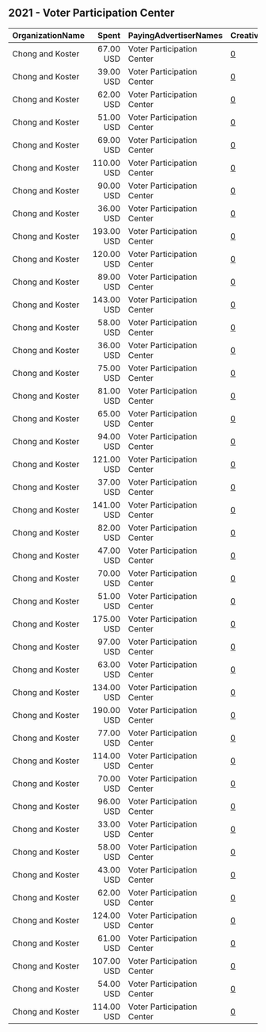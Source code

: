 ## 2021 - Voter Participation Center 
|OrganizationName|Spent|PayingAdvertiserNames|CreativeUrls|Impressions|Genders|AgeBrackets|CountryCodes|BillingAddresses|CandidateBallotInformation|
|:---|---:|:---|:---|---:|:---|:---|:---|:---|:---|
|Chong and Koster|67.00 USD|Voter Participation Center|[0](https://www.snap.com/political-ads/asset/13aa1f9330b20d63a869718b51d86380ca4f1da6e2723598a706792cad4cc53a?mediaType=png)|7,927||18-45|united states|"1707 L St NW Suite 950,Washington,20036,US"||
|Chong and Koster|39.00 USD|Voter Participation Center|[0](https://www.snap.com/political-ads/asset/83e860b74e7a6a164e02030ee8671f5712eb936d54c99756ff6e79b2e8cc5bd2?mediaType=jpg)|2,735||18+|united states|"1707 L St NW Suite 950,Washington,20036,US"||
|Chong and Koster|62.00 USD|Voter Participation Center|[0](https://www.snap.com/political-ads/asset/451701afd3d3320c3c910a8bcb95bb13865f75abccb5dd9e9de693861469c225?mediaType=png)|10,252||18-45|united states|"1707 L St NW Suite 950,Washington,20036,US"||
|Chong and Koster|51.00 USD|Voter Participation Center|[0](https://www.snap.com/political-ads/asset/c28aadc2601e3b8b907d78d7843e44688c71335a923f9144a6f17e68f9e32f96?mediaType=png)|6,000||18-45|united states|"1707 L St NW Suite 950,Washington,20036,US"||
|Chong and Koster|69.00 USD|Voter Participation Center|[0](https://www.snap.com/political-ads/asset/3d69391e677dd4598943c4abfef041c9ade6d127070c6ad1d7690c481658d4b2?mediaType=jpg)|4,574||18+|united states|"1707 L St NW Suite 950,Washington,20036,US"||
|Chong and Koster|110.00 USD|Voter Participation Center|[0](https://www.snap.com/political-ads/asset/2b6e5c51667ea903f51bf8622505916e0864eaa70b93c0bff6b72cc626dc6c84?mediaType=png)|14,444||18-45|united states|"1707 L St NW Suite 950,Washington,20036,US"||
|Chong and Koster|90.00 USD|Voter Participation Center|[0](https://www.snap.com/political-ads/asset/32058a97c04b6357faec685e6080863a4a97834891eaeedb0bda86bf7743c327?mediaType=mp4)|15,065||18-45|united states|"1707 L St NW Suite 950,Washington,20036,US"||
|Chong and Koster|36.00 USD|Voter Participation Center|[0](https://www.snap.com/political-ads/asset/490a0cfc904a66c0add526d63737e8b22ad1d43710e9c0f5d366710adbc9c215?mediaType=jpg)|2,194||18+|united states|"1707 L St NW Suite 950,Washington,20036,US"||
|Chong and Koster|193.00 USD|Voter Participation Center|[0](https://www.snap.com/political-ads/asset/13aa1f9330b20d63a869718b51d86380ca4f1da6e2723598a706792cad4cc53a?mediaType=png)|22,799||18-45|united states|"1707 L St NW Suite 950,Washington,20036,US"||
|Chong and Koster|120.00 USD|Voter Participation Center|[0](https://www.snap.com/political-ads/asset/c8d7972a3bb1a771834f64f64aaf2a84d51bfcc047064ddc5222cbd338f65a63?mediaType=mp4)|23,333||18-45|united states|"1707 L St NW Suite 950,Washington,20036,US"||
|Chong and Koster|89.00 USD|Voter Participation Center|[0](https://www.snap.com/political-ads/asset/c28aadc2601e3b8b907d78d7843e44688c71335a923f9144a6f17e68f9e32f96?mediaType=png)|12,581||18-45|united states|"1707 L St NW Suite 950,Washington,20036,US"||
|Chong and Koster|143.00 USD|Voter Participation Center|[0](https://www.snap.com/political-ads/asset/13aa1f9330b20d63a869718b51d86380ca4f1da6e2723598a706792cad4cc53a?mediaType=png)|20,505||18-45|united states|"1707 L St NW Suite 950,Washington,20036,US"||
|Chong and Koster|58.00 USD|Voter Participation Center|[0](https://www.snap.com/political-ads/asset/451701afd3d3320c3c910a8bcb95bb13865f75abccb5dd9e9de693861469c225?mediaType=png)|7,315||18-45|united states|"1707 L St NW Suite 950,Washington,20036,US"||
|Chong and Koster|36.00 USD|Voter Participation Center|[0](https://www.snap.com/political-ads/asset/6c38268d85fa7f073873003486d7c9abe7e091b9292ec32ce3ff45725fd87ae9?mediaType=jpg)|1,954||18+|united states|"1707 L St NW Suite 950,Washington,20036,US"||
|Chong and Koster|75.00 USD|Voter Participation Center|[0](https://www.snap.com/political-ads/asset/7a4f769f5a4f0ea911f80ddc53868eec98b70edb9dcc49e02d64ea747b46aa9f?mediaType=png)|9,225||18-45|united states|"1707 L St NW Suite 950,Washington,20036,US"||
|Chong and Koster|81.00 USD|Voter Participation Center|[0](https://www.snap.com/political-ads/asset/725a182dc408a547a2f70bbbd3ec14f60bf8b3454e6a6f91e3b56f5c15da1d5b?mediaType=png)|13,667||18-45|united states|"1707 L St NW Suite 950,Washington,20036,US"||
|Chong and Koster|65.00 USD|Voter Participation Center|[0](https://www.snap.com/political-ads/asset/b94d28ef6ca16633b4f46c7ee87cde56f7422dd01442412cb123922e4d8df43a?mediaType=png)|9,791||18-45|united states|"1707 L St NW Suite 950,Washington,20036,US"||
|Chong and Koster|94.00 USD|Voter Participation Center|[0](https://www.snap.com/political-ads/asset/c51bd75c6900c8ef00038898778545580b11d5d9824d083ee6edfb6da7fa1d5b?mediaType=png)|14,304||18-45|united states|"1707 L St NW Suite 950,Washington,20036,US"||
|Chong and Koster|121.00 USD|Voter Participation Center|[0](https://www.snap.com/political-ads/asset/81ff67dc6771b277ef05c8ba417e25d98cfcd5332a9b90516a10e166e91a792d?mediaType=png)|20,741||18-45|united states|"1707 L St NW Suite 950,Washington,20036,US"||
|Chong and Koster|37.00 USD|Voter Participation Center|[0](https://www.snap.com/political-ads/asset/366c8bd499debccf2a3b3f4c04f9bd0bd280cfe009ea300e67eb29b89c587ffa?mediaType=png)|5,608||18-45|united states|"1707 L St NW Suite 950,Washington,20036,US"||
|Chong and Koster|141.00 USD|Voter Participation Center|[0](https://www.snap.com/political-ads/asset/467a29486191391174e4c25bcfea4d340610e0e0504af0bfcf156748489f4f89?mediaType=png)|24,227||18-45|united states|"1707 L St NW Suite 950,Washington,20036,US"||
|Chong and Koster|82.00 USD|Voter Participation Center|[0](https://www.snap.com/political-ads/asset/47de69c05bec36c2b5f5286e66415a9a500dd97f539839df0d2f2539d4031ef8?mediaType=mp4)|10,249||18-45|united states|"1707 L St NW Suite 950,Washington,20036,US"||
|Chong and Koster|47.00 USD|Voter Participation Center|[0](https://www.snap.com/political-ads/asset/f7d793ccd0cc5cbf89d3b6069b4c6285425bf360d07a13adec4451c7e0c879bf?mediaType=jpg)|2,969||18+|united states|"1707 L St NW Suite 950,Washington,20036,US"||
|Chong and Koster|70.00 USD|Voter Participation Center|[0](https://www.snap.com/political-ads/asset/5bec3a1212e2f26fe07592118660efc5e000e3510f5cdfb6ce87acb550963f92?mediaType=png)|10,231||18-45|united states|"1707 L St NW Suite 950,Washington,20036,US"||
|Chong and Koster|51.00 USD|Voter Participation Center|[0](https://www.snap.com/political-ads/asset/8c094095e5cfb2fe6427333f18bd17f7dacd868493f42a07d4b03f3460c9df3a?mediaType=png)|7,628||18-45|united states|"1707 L St NW Suite 950,Washington,20036,US"||
|Chong and Koster|175.00 USD|Voter Participation Center|[0](https://www.snap.com/political-ads/asset/24fd18ae30bdbefe94af77c6767684073534de529e66dc98bf8fa962af7261e1?mediaType=mp4)|31,135||18-45|united states|"1707 L St NW Suite 950,Washington,20036,US"||
|Chong and Koster|97.00 USD|Voter Participation Center|[0](https://www.snap.com/political-ads/asset/b2d928fe070dd288c84d863b0f1b0b34990999a8534330ac6d4facd19d96c664?mediaType=mp4)|13,530||18-45|united states|"1707 L St NW Suite 950,Washington,20036,US"||
|Chong and Koster|63.00 USD|Voter Participation Center|[0](https://www.snap.com/political-ads/asset/b94d28ef6ca16633b4f46c7ee87cde56f7422dd01442412cb123922e4d8df43a?mediaType=png)|7,565||18-45|united states|"1707 L St NW Suite 950,Washington,20036,US"||
|Chong and Koster|134.00 USD|Voter Participation Center|[0](https://www.snap.com/political-ads/asset/6d3674bc985e982e2839b226e73e9f7dbe2c701fb22e1bb89b8fded5d4f13a8a?mediaType=jpg)|7,897||18+|united states|"1707 L St NW Suite 950,Washington,20036,US"||
|Chong and Koster|190.00 USD|Voter Participation Center|[0](https://www.snap.com/political-ads/asset/c28aadc2601e3b8b907d78d7843e44688c71335a923f9144a6f17e68f9e32f96?mediaType=png)|27,828||18-45|united states|"1707 L St NW Suite 950,Washington,20036,US"||
|Chong and Koster|77.00 USD|Voter Participation Center|[0](https://www.snap.com/political-ads/asset/13c3a2dc23b3bc9aa35537a54e2adc8eee4b9c851715a2e14f62e54caab1839c?mediaType=png)|12,774||18-45|united states|"1707 L St NW Suite 950,Washington,20036,US"||
|Chong and Koster|114.00 USD|Voter Participation Center|[0](https://www.snap.com/political-ads/asset/76f52cb145348a10e2dcc98d9aff350c2c6d7cf4a7aca9673e6c3200fa8aba19?mediaType=png)|17,578||18-45|united states|"1707 L St NW Suite 950,Washington,20036,US"||
|Chong and Koster|70.00 USD|Voter Participation Center|[0](https://www.snap.com/political-ads/asset/c28aadc2601e3b8b907d78d7843e44688c71335a923f9144a6f17e68f9e32f96?mediaType=png)|9,147||18-45|united states|"1707 L St NW Suite 950,Washington,20036,US"||
|Chong and Koster|96.00 USD|Voter Participation Center|[0](https://www.snap.com/political-ads/asset/b94d28ef6ca16633b4f46c7ee87cde56f7422dd01442412cb123922e4d8df43a?mediaType=png)|12,678||18-45|united states|"1707 L St NW Suite 950,Washington,20036,US"||
|Chong and Koster|33.00 USD|Voter Participation Center|[0](https://www.snap.com/political-ads/asset/32c5333650603621352347a3d3868de622937a6a3457913b7201c1cfaa7a783e?mediaType=jpg)|2,146||18+|united states|"1707 L St NW Suite 950,Washington,20036,US"||
|Chong and Koster|58.00 USD|Voter Participation Center|[0](https://www.snap.com/political-ads/asset/2046df8e1bc50bc7d64160a65fec23832ae41729c9ca59e9427d8c53bfb60fbc?mediaType=mp4)|7,606||18-45|united states|"1707 L St NW Suite 950,Washington,20036,US"||
|Chong and Koster|43.00 USD|Voter Participation Center|[0](https://www.snap.com/political-ads/asset/c928396176911d0d7b159af12f5b02c85f7adb0c5d702f2f909582c36d3da70f?mediaType=png)|6,183||18-45|united states|"1707 L St NW Suite 950,Washington,20036,US"||
|Chong and Koster|62.00 USD|Voter Participation Center|[0](https://www.snap.com/political-ads/asset/f73f20b2d1119a961d091512f3daed67225914c4bf7b6c03ad5cd318e376f0b4?mediaType=png)|8,433||18-45|united states|"1707 L St NW Suite 950,Washington,20036,US"||
|Chong and Koster|124.00 USD|Voter Participation Center|[0](https://www.snap.com/political-ads/asset/76f52cb145348a10e2dcc98d9aff350c2c6d7cf4a7aca9673e6c3200fa8aba19?mediaType=png)|15,576||18-45|united states|"1707 L St NW Suite 950,Washington,20036,US"||
|Chong and Koster|61.00 USD|Voter Participation Center|[0](https://www.snap.com/political-ads/asset/76f52cb145348a10e2dcc98d9aff350c2c6d7cf4a7aca9673e6c3200fa8aba19?mediaType=png)|8,752||18-45|united states|"1707 L St NW Suite 950,Washington,20036,US"||
|Chong and Koster|107.00 USD|Voter Participation Center|[0](https://www.snap.com/political-ads/asset/451701afd3d3320c3c910a8bcb95bb13865f75abccb5dd9e9de693861469c225?mediaType=png)|12,062||18-45|united states|"1707 L St NW Suite 950,Washington,20036,US"||
|Chong and Koster|54.00 USD|Voter Participation Center|[0](https://www.snap.com/political-ads/asset/a049eafbbeba736511d7c003d297b53eb68a2d1068121a211a019c4e2ae65683?mediaType=jpg)|3,360||18+|united states|"1707 L St NW Suite 950,Washington,20036,US"||
|Chong and Koster|114.00 USD|Voter Participation Center|[0](https://www.snap.com/political-ads/asset/451701afd3d3320c3c910a8bcb95bb13865f75abccb5dd9e9de693861469c225?mediaType=png)|14,221||18-45|united states|"1707 L St NW Suite 950,Washington,20036,US"||
